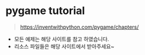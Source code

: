 
# pygame tutorial 

> https://inventwithpython.com/pygame/chapters/

* 모든 예제는 해당 사이트를 참고 하였습니다.
* 리소스 파일들은 해당 사이트에서 받아주세요~


